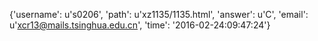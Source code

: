 {'username': u's0206', 'path': u'xz1135/1135.html', 'answer': u'C', 'email': u'xcr13@mails.tsinghua.edu.cn', 'time': '2016-02-24:09:47:24'}